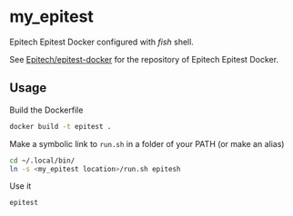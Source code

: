 # my_epitest

Epitech Epitest Docker configured with *fish* shell.

See [Epitech/epitest-docker](https://github.com/Epitech/epitest-docker) for the repository of Epitech Epitest Docker.

## Usage

Build the Dockerfile
```bash
docker build -t epitest .
```

Make a symbolic link to `run.sh` in a folder of your PATH (or make an alias)
```bash
cd ~/.local/bin/
ln -s <my_epitest location>/run.sh epitesh
```

Use it
```bash
epitest
```
